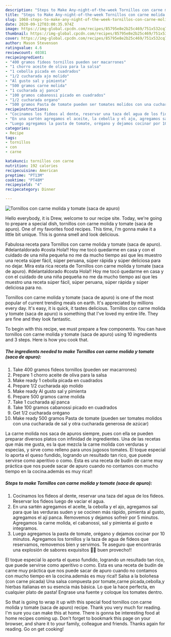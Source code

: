 ```yaml
---
description: "Steps to Make Any-night-of-the-week Tornillos con carne molida y tomate (saca de apuro)"
title: "Steps to Make Any-night-of-the-week Tornillos con carne molida y tomate (saca de apuro)"
slug: 1068-steps-to-make-any-night-of-the-week-tornillos-con-carne-molida-y-tomate-saca-de-apuro
date: 2020-09-12T03:00:35.974Z
image: https://img-global.cpcdn.com/recipes/85795e8e2b25c469/751x532cq70/tornillos-con-carne-molida-y-tomate-saca-de-apuro-foto-principal.jpg
thumbnail: https://img-global.cpcdn.com/recipes/85795e8e2b25c469/751x532cq70/tornillos-con-carne-molida-y-tomate-saca-de-apuro-foto-principal.jpg
cover: https://img-global.cpcdn.com/recipes/85795e8e2b25c469/751x532cq70/tornillos-con-carne-molida-y-tomate-saca-de-apuro-foto-principal.jpg
author: Mason Stevenson
ratingvalue: 4.6
reviewcount: 40381
recipeingredient:
- "400 gramos fideos tornillos pueden ser macarrones"
- "1 chorro aceite de oliva para la salsa"
- "1 cebolla picada en cuadrados"
- "1/2 cucharada ajo molido"
- "Al gusto sal y pimienta"
- "500 gramos carne molida"
- "1 cucharada aj panca"
- "100 gramos cabanossi picado en cuadrados"
- "1/2 cucharada organo"
- "500 gramos Pasta de tomate pueden ser tomates molidos con una cucharada de sal y otra cucharada generosa de azcar"
recipeinstructions:
- "Cocinamos los fideos al dente, reservar una taza del agua de los fideos. Reservar los fideos luego de vaciar el agua."
- "En una sartén agregamos el aceite, la cebolla y el ajo, agregamos sal para que las verduras suden y se cocinen más rápido, pimienta al gusto, agregamos el ají panca. Removemos y dejamos sofreír por 5 minutos. Agregamos la carne molida, el cabanossi, sal y pimienta al gusto e integramos."
- "Luego agregamos la pasta de tomate, orégano y dejamos cocinar por 10 minutos. Agregamos los tornillos y la taza de agua de fideos que reservamos, removemos bien y servimos. Te aseguro que encontrarás una explosión de sabores exquisitos 👌🏻 buen provecho!!"
categories:
- Recipe
tags:
- tornillos
- con
- carne

katakunci: tornillos con carne 
nutrition: 192 calories
recipecuisine: American
preptime: "PT13M"
cooktime: "PT48M"
recipeyield: "4"
recipecategory: Dinner

---
```



![Tornillos con carne molida y tomate (saca de apuro)](https://img-global.cpcdn.com/recipes/85795e8e2b25c469/751x532cq70/tornillos-con-carne-molida-y-tomate-saca-de-apuro-foto-principal.jpg)

Hello everybody, it is Drew, welcome to our recipe site. Today, we're going to prepare a special dish, tornillos con carne molida y tomate (saca de apuro). One of my favorites food recipes. This time, I'm gonna make it a little bit unique. This is gonna smell and look delicious.

Fabulosa receta para Tornillos con carne molida y tomate (saca de apuro). #delantaldorado #costa Hola!! Hoy me tocó quedarme en casa y con el cuidado de una niña pequeña no me da mucho tiempo así que les muestro una receta súper fácil, súper peruana, súper rápida y súper deliciosa para no dejar. Mira esta rica receta de Tornillos con carne molida y tomate (saca de apuro). #delantaldorado #costa Hola!! Hoy me tocó quedarme en casa y con el cuidado de una niña pequeña no me da mucho tiempo así que les muestro una receta súper fácil, súper peruana, súper rápida y súper deliciosa para no.

Tornillos con carne molida y tomate (saca de apuro) is one of the most popular of current trending meals on earth. It's appreciated by millions every day. It's easy, it is quick, it tastes delicious. Tornillos con carne molida y tomate (saca de apuro) is something that I've loved my entire life. They are fine and they look fantastic.


To begin with this recipe, we must prepare a few components. You can have tornillos con carne molida y tomate (saca de apuro) using 10 ingredients and 3 steps. Here is how you cook that.

<!--inarticleads1-->

##### The ingredients needed to make Tornillos con carne molida y tomate (saca de apuro):

1. Take 400 gramos fideos tornillos (pueden ser macarrones)
1. Prepare 1 chorro aceite de oliva para la salsa
1. Make ready 1 cebolla picada en cuadrados
1. Prepare 1/2 cucharada ajo molido
1. Make ready Al gusto sal y pimienta
1. Prepare 500 gramos carne molida
1. Take 1 cucharada ají panca
1. Take 100 gramos cabanossi picado en cuadrados
1. Get 1/2 cucharada orégano
1. Make ready 500 gramos Pasta de tomate (pueden ser tomates molidos con una cucharada de sal y otra cucharada generosa de azúcar)


La carne molida nos saca de apuros siempre, pues con ella se pueden preparar diversos platos con infinidad de ingredientes. Una de las recetas que más me gusta, es la que mezcla la carne molida con verduras y especias, y sirve como relleno para unos jugosos tomates. El toque especial lo aporta el queso fundido, logrando un resultado tan rico, que puede servirse como aperitivo o como. Esta es una receta de budín de carne muy práctica que nos puede sacar de apuro cuando no contamos con mucho tiempo en la cocina.además es muy rica!! 

<!--inarticleads2-->

##### Steps to make Tornillos con carne molida y tomate (saca de apuro):

1. Cocinamos los fideos al dente, reservar una taza del agua de los fideos. Reservar los fideos luego de vaciar el agua.
1. En una sartén agregamos el aceite, la cebolla y el ajo, agregamos sal para que las verduras suden y se cocinen más rápido, pimienta al gusto, agregamos el ají panca. Removemos y dejamos sofreír por 5 minutos. Agregamos la carne molida, el cabanossi, sal y pimienta al gusto e integramos.
1. Luego agregamos la pasta de tomate, orégano y dejamos cocinar por 10 minutos. Agregamos los tornillos y la taza de agua de fideos que reservamos, removemos bien y servimos. Te aseguro que encontrarás una explosión de sabores exquisitos 👌🏻 buen provecho!!


El toque especial lo aporta el queso fundido, logrando un resultado tan rico, que puede servirse como aperitivo o como. Esta es una receta de budín de carne muy práctica que nos puede sacar de apuro cuando no contamos con mucho tiempo en la cocina.además es muy rica!! Salsa a la boloñesa (con carne picada) Una salsa compuesta por tomate,carne picada,cebolla,y hierbas italianas en su esencia más básica. Lo que la hace perfecta, en cualquier plato de pasta! Engrase una fuente y coloque los tomates dentro. 

So that is going to wrap it up with this special food tornillos con carne molida y tomate (saca de apuro) recipe. Thank you very much for reading. I'm sure you can make this at home. There is gonna be interesting food at home recipes coming up. Don't forget to bookmark this page on your browser, and share it to your family, colleague and friends. Thanks again for reading. Go on get cooking!
